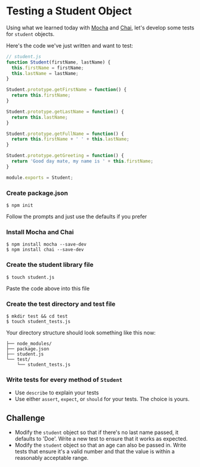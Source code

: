 # Testing a Student Object

Using what we learned today with [Mocha](https://mochajs.org/) and [Chai](http://chaijs.com/), let's develop some tests for `student` objects. 

Here's the code we've just written and want to test: 

```js
// student.js
function Student(firstName, lastName) {
  this.firstName = firstName;
  this.lastName = lastName;
}

Student.prototype.getFirstName = function() {
  return this.firstName;
}

Student.prototype.getLastName = function() {
  return this.lastName;
}

Student.prototype.getFullName = function() {
  return this.firstName + ' ' + this.lastName;
}

Student.prototype.getGreeting = function() {
  return 'Good day mate, my name is ' + this.firstName;
}

module.exports = Student;
```

### Create package.json 

```
$ npm init
```

Follow the prompts and just use the defaults if you prefer

### Install Mocha and Chai

```
$ npm install mocha --save-dev
$ npm install chai --save-dev
```

### Create the student library file

```
$ touch student.js
```

Paste the code above into this file

### Create the test directory and test file

```
$ mkdir test && cd test
$ touch student_tests.js
```

Your directory structure should look something like this now:

```
├── node_modules/
├── package.json
├── student.js
└── test/
    └── student_tests.js
```

### Write tests for every method of `Student`

- Use `describe` to explain your tests
- Use either `assert`, `expect`, or `should` for your tests. The choice is yours.

## Challenge 

- Modify the `student` object so that if there's no last name passed, it defaults to 'Doe'. Write a new test to ensure that it works as expected.
- Modify the `student` object so that an age can also be passed in. Write tests that ensure it's a valid number and that the value is within a reasonably acceptable range.
